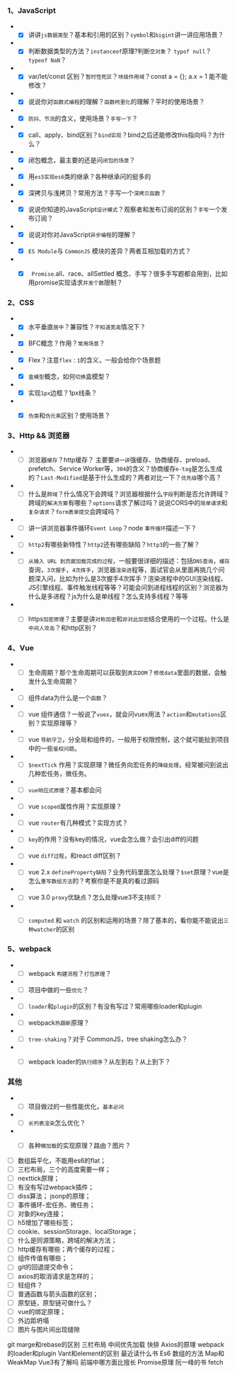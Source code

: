 ### 1、JavaScript

- + [x] 讲讲`js数据类型`？基本和引用的区别？`symbol`和`bigint`讲一讲应用场景？
- + [x] 判断数据类型的方法？`instanceof`原理?判断`空对象`？ `typof null`？`typeof NaN`？
- + [x] var/let/const 区别？`暂时性死区`？`块级作用域`？const a = {}; a.x = 1 能不能修改？
- + [x] 说说你对`函数式编程`的理解？`函数柯里化`的理解？平时的使用场景？
- + [x] `防抖、节流`的含义，使用场景？`手写一下`？
- + [x] call、apply、bind区别？`bind实现`？bind之后还能修改this指向吗？为什么？
- + [x] 闭包概念，最主要的还是问`闭包的场景`？
- + [x] 用`es5实现es6`类的继承？各种继承问的挺多的
- + [x] 深拷贝与浅拷贝？常用方法？手写一个`深拷贝函数`？
- + [x] 说说你知道的JavaScript`设计模式`？观察者和发布订阅的区别？`手写`一个发布订阅？
- + [x] 说说对你对JavaScript`异步编程`的理解？
- + [x] `ES Module`与 `CommonJS` 模块的差异？两者互相加载的方式？
- + [x] ` Promise`.all、race、allSettled 概念、手写？很多手写题都会用到，比如用promise实现请求`并发个数`限制？



### 2、CSS

- + [x] 水平垂直`居中`？兼容性？`不知道宽高`情况下？
- + [x] BFC概念？作用？`常用场景`？
- + [x] Flex？注意`flex：1`的含义，一般会给你个场景题
- + [x] `盒模型`概念，如何`切换`盒模型？
- + [x] 实现`1px`边框？1px线条？
- + [x] `伪类`和`伪元素`区别？使用场景？



### 3、Http && 浏览器

- + [ ] 浏览器`缓存`？http缓存？ 主要要`讲一讲`强缓存、协商缓存、preload、prefetch、Service Worker等，`304`的含义？协商缓存`e-tag`是怎么生成的？`Last-Modified`是基于什么生成的？两者对比一下？`优先级`哪个高？
- + [ ] 什么是`跨域`？什么情况下会跨域？浏览器根据什么`字段`判断是否允许跨域？跨域的`解决方案`有哪些？`options`请求了解过吗？说说CORS中的`简单请求`和`复杂请求`？`form表单提交`会跨域吗？
- + [ ] 讲一讲浏览器事件循环`Event Loop`？node `事件循环`描述一下？
- + [ ] `http2`有哪些新特性？`http2`还有哪些缺陷？`http3`的一些了解？
- + [ ] `从输入 URL 到页面加载完成的过程`，一般要很详细的描述：包括`DNS查询`，`缓存`查询，`3次握手`，`4次挥手`，浏览器`渲染进`程等，面试官会从里面再挑几个问题深入问，比如为什么是3次握手4次挥手？渲染进程中的GUI渲染线程、JS引擎线程、事件触发线程等等？可能会问到进程线程的区别？浏览器为什么是多进程？js为什么是单线程？怎么支持多线程？等等
- + [ ] https`加密原理`？主要是讲`对称加密`和`非对此加密`结合使用的一个过程。什么是`中间人攻击`？和http区别？



### 4、Vue

- + [ ] 生命周期？那个生命周期可以获取到`真实DOM`？`修改data`里面的数据，会触发什么生命周期？
- + [ ] 组件data为什么是一个`函数`？
- + [ ] vue 组件通信？一般说了`vuex`，就会问vuex用法？`action`和`mutations`区别？实现原理等？
- + [ ] vue `导航守卫`，分全局和组件的，一般用于权限控制，这个就可能扯到项目中的一些`鉴权问题`。
- + [ ] `$nextTick` 作用？实现原理？微任务向宏任务的`降级处理`，经常被问到说出几种宏任务，微任务。
- + [ ] `vue响应式原理`？基本都会问
- + [ ] vue `scoped`属性作用？实现原理？
- + [ ] vue `router`有几种模式？实现方式？
- + [ ] `key`的作用？没有key的情况，vue会怎么做？会引出diff的问题
- + [ ] vue `diff过程`，和react diff区别？
- + [ ] vue 2.x `defineProperty缺陷`？业务代码里面怎么处理？`$set`原理？vue是怎么`重写数组方法`的？考察你是不是真的看过源码
- + [ ] vue 3.0 `proxy`优缺点？怎么处理vue3不支持IE？
- + [ ] `computed` 和 `watch` 的区别和运用的场景？除了基本的，看你能不能说出`三种watcher`的区别



### 5、webpack 

- + [ ] webpack `构建流程`？`打包原理`？
- + [ ] 项目中做的一些`优化`？
- + [ ] `loader`和`plugin`的区别？有没有写过？常用哪些loader和plugin
- + [ ] webpack`热跟新`原理？
- + [ ] `tree-shaking`？对于 CommonJS，tree shaking怎么办？
- + [ ] webpack loader的`执行顺序`？从左到右？从上到下？



### 其他

- + [ ] 项目做过的一些性能优化，`基本必问`
- + [ ] `长列表渲染`怎么优化？
- + [ ] 各种`懒加载`的实现原理？路由？图片？



+ [ ] 数组扁平化，不能用es6的flat；
+ [ ] 三栏布局，三个的高度需要一样；
+ [ ] nexttick原理；
+ [ ] 有没有写过webpack插件；
+ [ ] diss算法； jsonp的原理；
+ [ ] 事件循环-宏任务、微任务；
+ [ ] 对象的key连接；
+ [ ] h5增加了哪些标签；
+ [ ] cookie、sessionStorage、localStorage；
+ [ ] 什么是同源策略，跨域的解决方法；
+ [ ] http缓存有哪些；两个缓存的过程；
+ [ ] 组件传值有哪些；
+ [ ] git的回退提交命令；
+ [ ] axios的取消请求是怎样的；
+ [ ] 轻组件？
+ [ ] 普通函数与箭头函数的区别；
+ [ ] 原型链，原型链可做什么？
+ [ ] vue的绑定原理；
+ [ ] 外边距坍塌
+ [ ] 图片与图片间出现缝隙

git marge和rebase的区别
三栏布局 中间优先加载
快排
Axios的原理
 webpack的loader和plugin
Vant和element的区别
最近读什么书
Es6
数组的方法
Map和WeakMap
Vue3有了解吗
前端中哪方面比擅长
Promise原理 阮一峰的书
fetch